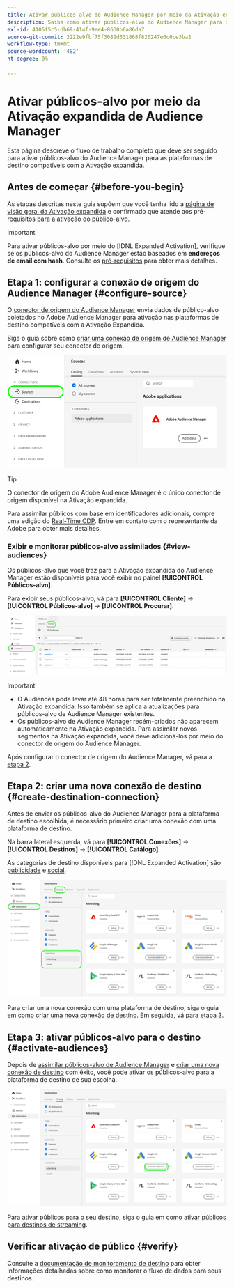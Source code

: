 ```yaml
---
title: Ativar públicos-alvo do Audience Manager por meio da Ativação expandida
description: Saiba como ativar públicos-alvo do Audience Manager para destinos sociais e de publicidade, por meio da Ativação expandida do Audience Manager.
exl-id: 4105f5c5-db69-414f-9ee4-8630b0a86da7
source-git-commit: 2222e9fbf75f3082d331868f820247e0c0ce3ba2
workflow-type: tm+mt
source-wordcount: '482'
ht-degree: 0%

---
```


# Ativar públicos-alvo por meio da Ativação expandida de Audience Manager

Esta página descreve o fluxo de trabalho completo que deve ser seguido para ativar públicos-alvo do Audience Manager para as plataformas de destino compatíveis com a Ativação expandida.

## Antes de começar {#before-you-begin}

As etapas descritas neste guia supõem que você tenha lido a [página de visão geral da Ativação expandida](overview.md) e confirmado que atende aos pré-requisitos para a ativação do público-alvo.

>[!IMPORTANT]
>
>Para ativar públicos-alvo por meio do [!DNL Expanded Activation], verifique se os públicos-alvo do Audience Manager estão baseados em **endereços de email com hash**. Consulte os [pré-requisitos](overview.md#prerequisites) para obter mais detalhes.

## Etapa 1: configurar a conexão de origem do Audience Manager {#configure-source}

O [conector de origem do Audience Manager](../sources/connectors/adobe-applications/audience-manager.md) envia dados de público-alvo coletados no Adobe Audience Manager para ativação nas plataformas de destino compatíveis com a Ativação Expandida.

Siga o guia sobre como [criar uma conexão de origem de Audience Manager](../sources/tutorials/ui/create/adobe-applications/audience-manager.md) para configurar seu conector de origem.

![Imagem da interface da plataforma mostrando a guia Fontes com a conexão de origem Audience Manager.](assets/sources-tab.png)

>[!TIP]
>
>O conector de origem do Adobe Audience Manager é o único conector de origem disponível na Ativação expandida.
>
>Para assimilar públicos com base em identificadores adicionais, compre uma edição do [Real-Time CDP](../rtcdp/overview.md). Entre em contato com o representante da Adobe para obter mais detalhes.

### Exibir e monitorar públicos-alvo assimilados {#view-audiences}

Os públicos-alvo que você traz para a Ativação expandida do Audience Manager estão disponíveis para você exibir no painel **[!UICONTROL Públicos-alvo]**.

Para exibir seus públicos-alvo, vá para **[!UICONTROL Cliente]** -> **[!UICONTROL Públicos-alvo]** -> **[!UICONTROL Procurar]**.

![Imagem da interface do usuário da plataforma mostrando a página Públicos-alvo.](assets/audiences-browse.png)

>[!IMPORTANT]
>
>* O Audiences pode levar até 48 horas para ser totalmente preenchido na Ativação expandida. Isso também se aplica a atualizações para públicos-alvo de Audience Manager existentes.
>* Os públicos-alvo de Audience Manager recém-criados não aparecem automaticamente na Ativação expandida. Para assimilar novos segmentos na Ativação expandida, você deve adicioná-los por meio do conector de origem do Audience Manager.

Após configurar o conector de origem do Audience Manager, vá para a [etapa 2](#create-destination-connection).

## Etapa 2: criar uma nova conexão de destino {#create-destination-connection}

Antes de enviar os públicos-alvo do Audience Manager para a plataforma de destino escolhida, é necessário primeiro criar uma conexão com uma plataforma de destino.

Na barra lateral esquerda, vá para **[!UICONTROL Conexões]** -> **[!UICONTROL Destinos]** -> **[!UICONTROL Catálogo]**.

As categorias de destino disponíveis para [!DNL Expanded Activation] são [publicidade](../destinations/catalog/advertising/overview.md) e [social](../destinations/catalog/social/overview.md).

![Imagem da interface do usuário da plataforma mostrando o catálogo de destino para a Ativação Expandida.](assets/destination-catalog.png)

Para criar uma nova conexão com uma plataforma de destino, siga o guia em [como criar uma nova conexão de destino](../destinations/ui/connect-destination.md). Em seguida, vá para [etapa 3](#activate-audiences).

## Etapa 3: ativar públicos-alvo para o destino {#activate-audiences}

Depois de [assimilar públicos-alvo de Audience Manager](#configure-source) e [criar uma nova conexão de destino](#create-destination-connection) com êxito, você pode ativar os públicos-alvo para a plataforma de destino de sua escolha.

![Imagem da interface do usuário da plataforma mostrando o catálogo de destino para a Ativação Expandida.](assets/activate-audiences.png)

Para ativar públicos para o seu destino, siga o guia em [como ativar públicos para destinos de streaming](../destinations/ui/activate-segment-streaming-destinations.md).

## Verificar ativação de público {#verify}

Consulte a [documentação de monitoramento de destino](../dataflows/ui/monitor-destinations.md) para obter informações detalhadas sobre como monitorar o fluxo de dados para seus destinos.
